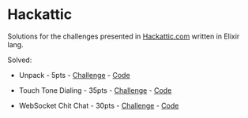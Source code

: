 # Hackattic

Solutions for the challenges presented in [Hackattic.com](https://hackattic.com/challenges) written in Elixir lang.

Solved:
- Unpack - 5pts - [Challenge](https://hackattic.com/challenges/help_me_unpack) - [Code](/lib/help_me_unpack/)

- Touch Tone Dialing - 35pts - [Challenge](https://hackattic.com/challenges/touch_tone_dialing) - [Code](/lib/touch_tone_dialing/)

- WebSocket Chit Chat - 30pts - [Challenge](https://hackattic.com/challenges/websocket_chit_chat) - [Code](/lib/web_socket_chit_chat/)
